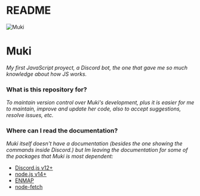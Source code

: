 # README #

![Muki](https://cdn.discordapp.com/avatars/552272683543560194/99c25886d21ce826f672296537aedde4.jpg?size=2048)

# Muki

_My first JavaScript proyect, a Discord bot, the one that gave me so much knowledge about how JS works._

### What is this repository for? ###

_To maintain version control over Muki's development, plus it is easier for me to maintain, improve and update her code, also to accept suggestions, resolve issues, etc._

### Where can I read the documentation? ###

_Muki itself doesn't have a documentation (besides the one showing the commands inside Discord.) but Im leaving the documentation for some of the packages that Muki is most dependent:_

* [Discord.js v12+](https://discord.js.org/)
* [node.js v14+](https://nodejs.org/)
* [ENMAP](https://enmap.evie.dev/)
* [node-fetch](https://github.com/node-fetch/node-fetch)